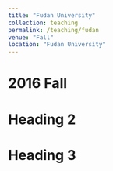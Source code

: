 ```yaml
---
title: "Fudan University"
collection: teaching
permalink: /teaching/fudan
venue: "Fall"
location: "Fudan University"
---
```




2016 Fall
======

Heading 2
======

Heading 3
======
